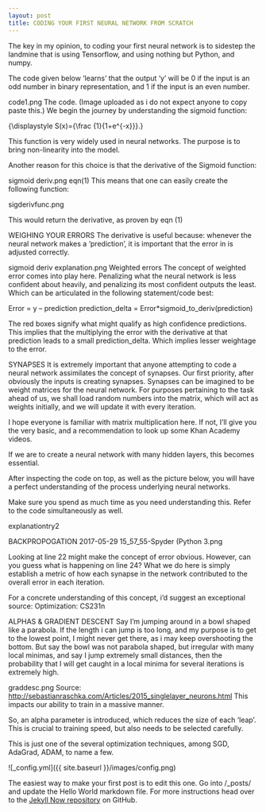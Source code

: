 ```yaml
---
layout: post
title: CODING YOUR FIRST NEURAL NETWORK FROM SCRATCH
---
```


The key in my opinion, to coding your first neural network is to sidestep the landmine that is using Tensorflow, and using nothing but Python, and numpy.

The code given below ‘learns’ that the output ‘y’ will be 0 if the input is an odd number in binary representation, and 1 if the input is an even number.

code1.png
The code. (Image uploaded as i do not expect anyone to copy paste this.)
We begin the journey by understanding the sigmoid function:

{\displaystyle S(x)={\frac {1}{1+e^{-x}}}.}

 

This function is very widely used in neural networks. The purpose is to bring non-linearity into the model.

Another reason for this choice is that the derivative of the Sigmoid function:

sigmoid deriv.png
eqn(1)
This means that one can easily create the following function:

sigderivfunc.png

This would return the derivative, as proven by eqn (1)

WEIGHING YOUR ERRORS
The derivative is useful because: whenever the neural network makes a ‘prediction’, it is important that the error in is adjusted correctly.

sigmoid deriv explanation.png
Weighted errors
The concept of weighted error comes into play here. Penalizing what the neural network is less confident about heavily, and penalizing its most confident outputs the least. Which can be articulated in the following statement/code best:

Error = y – prediction
prediction_delta = Error*sigmoid_to_deriv(prediction)

The red boxes signify what might qualify as high confidence predictions. This implies that the multiplying the error with the derivative at that prediction leads to a small prediction_delta. Which implies lesser weightage to the error.

SYNAPSES
It is extremely important that anyone attempting to code a neural network assimilates the concept of synapses.
Our first priority, after obviously the inputs is creating synapses. Synapses can be imagined to be weight matrices for the neural network.  For purposes pertaining to the task ahead of us, we shall load random numbers into the matrix, which will act as weights initially, and we will update it with every iteration.

I hope everyone is familiar with matrix multiplication here. If not, I’ll give you the very basic, and a recommendation to look up some Khan Academy videos.



If we are to create a neural network with many hidden layers, this becomes essential.

After inspecting the code on top, as well as the picture below, you will have a perfect understanding of the process underlying neural networks.

Make sure you spend as much time as you need understanding this. Refer to the code simultaneously as well.

explanationtry2

BACKPROPOGATION
2017-05-29 15_57_55-Spyder (Python 3.png

Looking at line 22 might make the concept of error obvious. However, can you guess what is happening on line 24?
What we do here is simply establish a metric of how each synapse in the network contributed to the overall error in each iteration.

For a concrete understanding of this concept, i’d suggest an exceptional source: Optimization: CS231n

ALPHAS &
GRADIENT DESCENT
Say I’m jumping around in a bowl shaped like a parabola. If the length i can jump is too long, and my purpose is to get to the lowest point, I might never get there, as i may keep overshooting the bottom. But say the bowl was not parabola shaped, but irregular with many local minimas, and say I jump extremely small distances, then the probability that I will get caught in a local minima for several iterations is extremely high.

graddesc.png
Source: http://sebastianraschka.com/Articles/2015_singlelayer_neurons.html
This impacts our ability to train in a massive manner.

So, an alpha parameter is introduced, which reduces the size of each ‘leap’. This is crucial to training speed, but also needs to be selected carefully.

This is just one of the several optimization techniques, among SGD, AdaGrad, ADAM, to name a few.

 
![_config.yml]({{ site.baseurl }}/images/config.png)

The easiest way to make your first post is to edit this one. Go into /_posts/ and update the Hello World markdown file. For more instructions head over to the [Jekyll Now repository](https://github.com/barryclark/jekyll-now) on GitHub.
